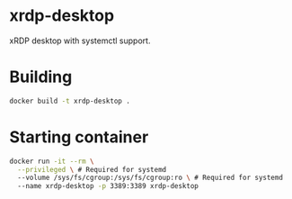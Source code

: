 # xrdp-desktop

xRDP desktop with systemctl support.

# Building

```sh
docker build -t xrdp-desktop .
```

# Starting container

```sh
docker run -it --rm \
  --privileged \ # Required for systemd
  --volume /sys/fs/cgroup:/sys/fs/cgroup:ro \ # Required for systemd
  --name xrdp-desktop -p 3389:3389 xrdp-desktop
```
